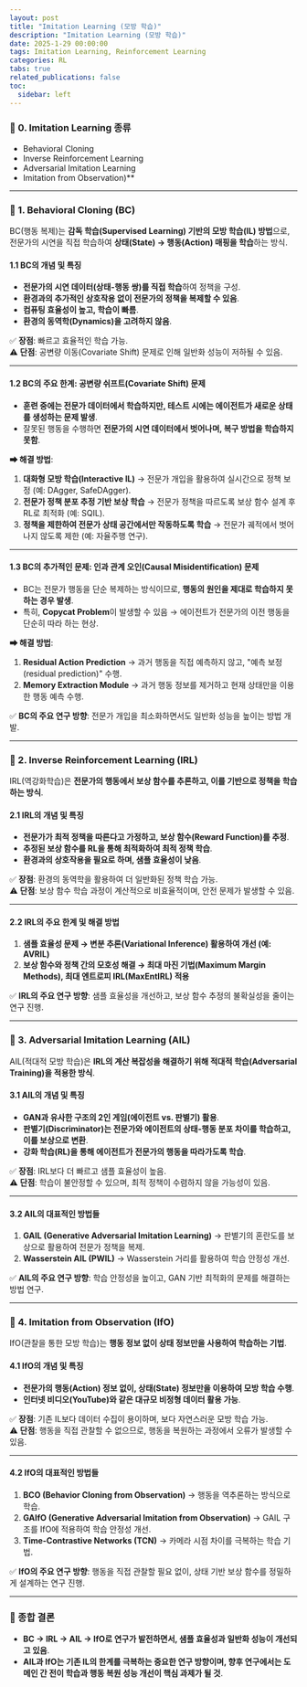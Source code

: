 ```yaml
---
layout: post
title: "Imitation Learning (모방 학습)"
description: "Imitation Learning (모방 학습)"
date: 2025-1-29 00:00:00
tags: Imitation Learning, Reinforcement Learning
categories: RL
tabs: true
related_publications: false
toc:
  sidebar: left
---
```


### **📌 0. Imitation Learning 종류**
- Behavioral Cloning
- Inverse Reinforcement Learning
- Adversarial Imitation Learning
- Imitation from Observation)**  

---

### **📌 1. Behavioral Cloning (BC)**  
BC(행동 복제)는 **감독 학습(Supervised Learning) 기반의 모방 학습(IL) 방법**으로, 전문가의 시연을 직접 학습하여 **상태(State) → 행동(Action) 매핑을 학습**하는 방식.  

#### **1.1 BC의 개념 및 특징**  
- **전문가의 시연 데이터(상태-행동 쌍)를 직접 학습**하여 정책을 구성.  
- **환경과의 추가적인 상호작용 없이 전문가의 정책을 복제할 수 있음**.  
- **컴퓨팅 효율성이 높고, 학습이 빠름**.  
- **환경의 동역학(Dynamics)을 고려하지 않음**.  

✅ **장점**: 빠르고 효율적인 학습 가능.  
⚠ **단점**: 공변량 이동(Covariate Shift) 문제로 인해 일반화 성능이 저하될 수 있음.  

---

#### **1.2 BC의 주요 한계: 공변량 쉬프트(Covariate Shift) 문제**  
- **훈련 중에는 전문가 데이터에서 학습하지만, 테스트 시에는 에이전트가 새로운 상태를 생성하는 문제 발생**.  
- 잘못된 행동을 수행하면 **전문가의 시연 데이터에서 벗어나며, 복구 방법을 학습하지 못함**.  

**➡ 해결 방법**:  
1. **대화형 모방 학습(Interactive IL)** → 전문가 개입을 활용하여 실시간으로 정책 보정 (예: DAgger, SafeDAgger).  
2. **전문가 정책 분포 추정 기반 보상 학습** → 전문가 정책을 따르도록 보상 함수 설계 후 RL로 최적화 (예: SQIL).  
3. **정책을 제한하여 전문가 상태 공간에서만 작동하도록 학습** → 전문가 궤적에서 벗어나지 않도록 제한 (예: 자율주행 연구).  

---

#### **1.3 BC의 추가적인 문제: 인과 관계 오인(Causal Misidentification) 문제**  
- BC는 전문가 행동을 단순 복제하는 방식이므로, **행동의 원인을 제대로 학습하지 못하는 경우 발생**.  
- 특히, **Copycat Problem**이 발생할 수 있음 → 에이전트가 전문가의 이전 행동을 단순히 따라 하는 현상.  

**➡ 해결 방법**:  
1. **Residual Action Prediction** → 과거 행동을 직접 예측하지 않고, "예측 보정(residual prediction)" 수행.  
2. **Memory Extraction Module** → 과거 행동 정보를 제거하고 현재 상태만을 이용한 행동 예측 수행.  

✅ **BC의 주요 연구 방향**: 전문가 개입을 최소화하면서도 일반화 성능을 높이는 방법 개발.  

---

### **📌 2. Inverse Reinforcement Learning (IRL)**  
IRL(역강화학습)은 **전문가의 행동에서 보상 함수를 추론하고, 이를 기반으로 정책을 학습하는 방식**.  

#### **2.1 IRL의 개념 및 특징**  
- **전문가가 최적 정책을 따른다고 가정하고, 보상 함수(Reward Function)를 추정**.  
- **추정된 보상 함수를 RL을 통해 최적화하여 최적 정책 학습**.  
- **환경과의 상호작용을 필요로 하며, 샘플 효율성이 낮음**.  

✅ **장점**: 환경의 동역학을 활용하여 더 일반화된 정책 학습 가능.  
⚠ **단점**: 보상 함수 학습 과정이 계산적으로 비효율적이며, 안전 문제가 발생할 수 있음.  

---

#### **2.2 IRL의 주요 한계 및 해결 방법**  
1. **샘플 효율성 문제 → 변분 추론(Variational Inference) 활용하여 개선 (예: AVRIL)**  
2. **보상 함수와 정책 간의 모호성 해결 → 최대 마진 기법(Maximum Margin Methods), 최대 엔트로피 IRL(MaxEntIRL) 적용**  

✅ **IRL의 주요 연구 방향**: 샘플 효율성을 개선하고, 보상 함수 추정의 불확실성을 줄이는 연구 진행.  

---

### **📌 3. Adversarial Imitation Learning (AIL)**  
AIL(적대적 모방 학습)은 **IRL의 계산 복잡성을 해결하기 위해 적대적 학습(Adversarial Training)을 적용한 방식**.  

#### **3.1 AIL의 개념 및 특징**  
- **GAN과 유사한 구조의 2인 게임(에이전트 vs. 판별기) 활용**.  
- **판별기(Discriminator)는 전문가와 에이전트의 상태-행동 분포 차이를 학습하고, 이를 보상으로 변환**.  
- **강화 학습(RL)을 통해 에이전트가 전문가의 행동을 따라가도록 학습**.  

✅ **장점**: IRL보다 더 빠르고 샘플 효율성이 높음.  
⚠ **단점**: 학습이 불안정할 수 있으며, 최적 정책이 수렴하지 않을 가능성이 있음.  

---

#### **3.2 AIL의 대표적인 방법들**  
1. **GAIL (Generative Adversarial Imitation Learning)** → 판별기의 혼란도를 보상으로 활용하여 전문가 정책을 복제.  
2. **Wasserstein AIL (PWIL)** → Wasserstein 거리를 활용하여 학습 안정성 개선.  

✅ **AIL의 주요 연구 방향**: 학습 안정성을 높이고, GAN 기반 최적화의 문제를 해결하는 방법 연구.  

---

### **📌 4. Imitation from Observation (IfO)**  
IfO(관찰을 통한 모방 학습)는 **행동 정보 없이 상태 정보만을 사용하여 학습하는 기법**.  

#### **4.1 IfO의 개념 및 특징**  
- **전문가의 행동(Action) 정보 없이, 상태(State) 정보만을 이용하여 모방 학습 수행**.  
- **인터넷 비디오(YouTube)와 같은 대규모 비정형 데이터 활용 가능**.  

✅ **장점**: 기존 IL보다 데이터 수집이 용이하며, 보다 자연스러운 모방 학습 가능.  
⚠ **단점**: 행동을 직접 관찰할 수 없으므로, 행동을 복원하는 과정에서 오류가 발생할 수 있음.  

---

#### **4.2 IfO의 대표적인 방법들**  
1. **BCO (Behavior Cloning from Observation)** → 행동을 역추론하는 방식으로 학습.  
2. **GAIfO (Generative Adversarial Imitation from Observation)** → GAIL 구조를 IfO에 적용하여 학습 안정성 개선.  
3. **Time-Contrastive Networks (TCN)** → 카메라 시점 차이를 극복하는 학습 기법.  

✅ **IfO의 주요 연구 방향**: 행동을 직접 관찰할 필요 없이, 상태 기반 보상 함수를 정밀하게 설계하는 연구 진행.  

---

### **📌 종합 결론**
- **BC → IRL → AIL → IfO로 연구가 발전하면서, 샘플 효율성과 일반화 성능이 개선되고 있음**.  
- **AIL과 IfO는 기존 IL의 한계를 극복하는 중요한 연구 방향이며, 향후 연구에서는 도메인 간 전이 학습과 행동 복원 성능 개선이 핵심 과제가 될 것**.  